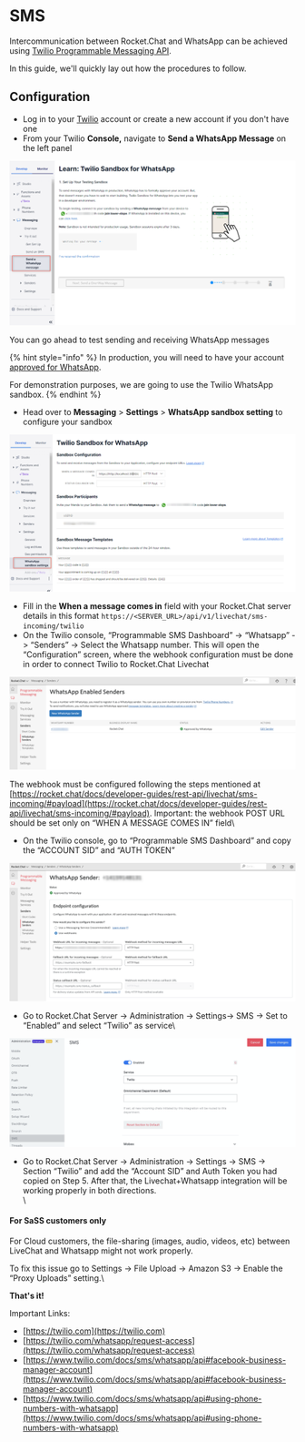 # SMS

Intercommunication between Rocket.Chat and WhatsApp can be achieved using [Twilio Programmable Messaging API](https://www.twilio.com/messaging).&#x20;

In this guide, we'll quickly lay out how the procedures to follow.

## Configuration

* Log in to your [Twilio](https://www.twilio.com/) account or create a new account if you don't have one
* From your Twilio **Console,** navigate to **Send a WhatsApp Message** on the left panel

![Twilio Send WhatsApp message interface](<../../../.gitbook/assets/Twilio Send WhatsApp message interface.png>)

You can go ahead to test sending and receiving WhatsApp messages

{% hint style="info" %}
In production, you will need to have your account [approved for WhatsApp](https://www.twilio.com/whatsapp/request-access).

For demonstration purposes, we are going to use the Twilio WhatsApp sandbox.
{% endhint %}

* Head over to **Messaging** > **Settings** > **WhatsApp sandbox setting** to configure your sandbox

![Twilio WhatsApp sandbox setting](<../../../.gitbook/assets/Twilio WhatsApp sandbox setting.png>)

* Fill in the **When a message comes in** field with your Rocket.Chat server details in this format `https://<SERVER_URL>/api/v1/livechat/sms-incoming/twilio`
* On the Twilio console, “Programmable SMS Dashboard” -> “Whatsapp” -> “Senders” -> Select the Whatsapp number. This will open the “Configuration” screen, where the webhook configuration must be done in order to connect Twilio to Rocket.Chat Livechat

![](<../../../.gitbook/assets/image (191).png>)

The webhook must be configured following the steps mentioned at [https://rocket.chat/docs/developer-guides/rest-api/livechat/sms-incoming/#payload](https://rocket.chat/docs/developer-guides/rest-api/livechat/sms-incoming/#payload). Important: the webhook POST URL should be set only on “WHEN A MESSAGE COMES IN” field\\

* On the Twilio console, go to “Programmable SMS Dashboard” and copy the “ACCOUNT SID” and “AUTH TOKEN”

![](<../../../.gitbook/assets/image (192).png>)

* Go to Rocket.Chat Server -> Administration -> Settings-> SMS -> Set to “Enabled” and select “Twilio” as service\\

![](<../../../.gitbook/assets/image (201).png>)

* Go to Rocket.Chat Server -> Administration -> Settings -> SMS -> Section “Twilio” and add the “Account SID” and Auth Token you had copied on Step 5. After that, the Livechat+Whatsapp integration will be working properly in both directions.\
  \\

#### For SaSS customers only

For Cloud customers, the file-sharing (images, audio, videos, etc) between LiveChat and Whatsapp might not work properly.

To fix this issue go to Settings -> File Upload -> Amazon S3 -> Enable the “Proxy Uploads” setting.\\

**That's it!**

Important Links:

* [https://twilio.com](https://twilio.com)
* [https://twilio.com/whatsapp/request-access](https://twilio.com/whatsapp/request-access)
* [https://www.twilio.com/docs/sms/whatsapp/api#facebook-business-manager-account](https://www.twilio.com/docs/sms/whatsapp/api#facebook-business-manager-account)
* [https://www.twilio.com/docs/sms/whatsapp/api#using-phone-numbers-with-whatsapp](https://www.twilio.com/docs/sms/whatsapp/api#using-phone-numbers-with-whatsapp)
